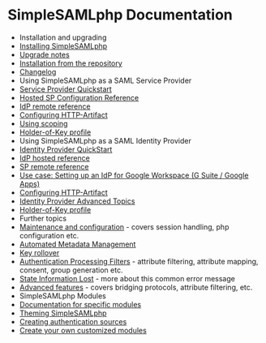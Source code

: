 SimpleSAMLphp Documentation
===========================

 * Installation and upgrading
  * [Installing SimpleSAMLphp](simplesamlphp-install)
  * [Upgrade notes](simplesamlphp-upgrade-notes)
  * [Installation from the repository](simplesamlphp-install-repo)
  * [Changelog](simplesamlphp-changelog)
 * Using SimpleSAMLphp as a SAML Service Provider
  * [Service Provider Quickstart](simplesamlphp-sp)
  * [Hosted SP Configuration Reference](./saml:sp)
  * [IdP remote reference](simplesamlphp-reference-idp-remote)
  * [Configuring HTTP-Artifact](./simplesamlphp-artifact-sp)
  * [Using scoping](./simplesamlphp-scoping)
  * [Holder-of-Key profile](simplesamlphp-hok-sp)
 * Using SimpleSAMLphp as a SAML Identity Provider
  * [Identity Provider QuickStart](simplesamlphp-idp)
  * [IdP hosted reference](simplesamlphp-reference-idp-hosted)
  * [SP remote reference](simplesamlphp-reference-sp-remote)
  * [Use case: Setting up an IdP for Google Workspace (G Suite / Google Apps)](simplesamlphp-googleapps)
  * [Configuring HTTP-Artifact](./simplesamlphp-artifact-idp)
  * [Identity Provider Advanced Topics](simplesamlphp-idp-more)
  * [Holder-of-Key profile](simplesamlphp-hok-idp)
 * Further topics
  * [Maintenance and configuration](simplesamlphp-maintenance) - covers session handling, php configuration etc.
  * [Automated Metadata Management](/docs/contrib_modules/metarefresh/simplesamlphp-automated_metadata)
  * [Key rollover](./saml:keyrollover)
  * [Authentication Processing Filters](simplesamlphp-authproc) - attribute filtering, attribute mapping, consent, group generation etc.
  * [State Information Lost](simplesamlphp-nostate) - more about this common error message
  * [Advanced features](simplesamlphp-advancedfeatures) - covers bridging protocols, attribute filtering, etc.
 * SimpleSAMLphp Modules
  * [Documentation for specific modules](/docs/contributed_modules.html)
  * [Theming SimpleSAMLphp](simplesamlphp-theming)
  * [Creating authentication sources](./simplesamlphp-authsource)
  * [Create your own customized modules](simplesamlphp-modules)

